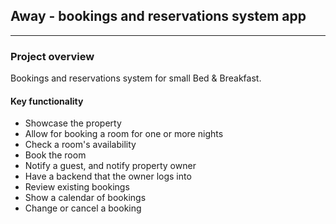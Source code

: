 
## Away - bookings and reservations system app
___

### Project overview
Bookings and reservations system for small Bed & Breakfast.

#### Key functionality

* Showcase the property
* Allow for booking a room for one or more nights
* Check a room's availability
* Book the room
* Notify a guest, and notify property owner
* Have a backend that the owner logs into
* Review existing bookings
* Show a calendar of bookings
* Change or cancel a booking
